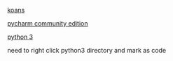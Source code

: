 [koans](https://github.com/LearnWithLlew/python_koans)

[pycharm community edition](https://www.jetbrains.com/pycharm/download/#section=mac)

[python 3](https://www.python.org/downloads/)

need to right click python3 directory and mark as code
